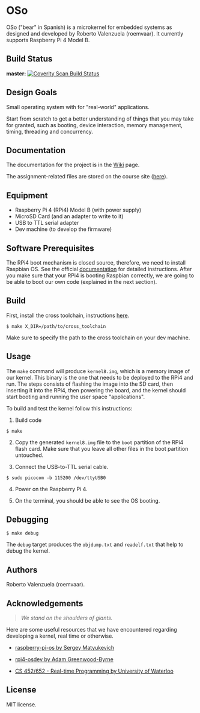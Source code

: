 # OSo

OSo ("bear" in Spanish) is a microkernel for embedded systems as designed and developed
by Roberto Valenzuela (roemvaar). It currently supports Raspberry Pi 4 Model B.

<!--

## Description
Let people know what your project can do specifically. Provide context and add a link to any reference visitors might be unfamiliar with. A list of Features or a Background subsection can also be added here. If there are alternatives to your project, this is a good place to list differentiating factors.

## Visuals
Depending on what you are making, it can be a good idea to include screenshots or even a video (you'll frequently see GIFs rather than actual videos). Tools like ttygif can help, but check out Asciinema for a more sophisticated method.

## Installation
Within a particular ecosystem, there may be a common way of installing things, such as using Yarn, NuGet, or Homebrew. However, consider the possibility that whoever is reading your README is a novice and would like more guidance. Listing specific steps helps remove ambiguity and gets people to using your project as quickly as possible. If it only runs in a specific context like a particular programming language version or operating system or has dependencies that have to be installed manually, also add a Requirements subsection.

-->

## Build Status

**master:**  <a href="https://scan.coverity.com/projects/roemvaar-oso">
  <img alt="Coverity Scan Build Status"
       src="https://scan.coverity.com/projects/30303/badge.svg"/>
</a>

## Design Goals

Small operating system with for "real-world" applications.

Start from scratch to get a better understanding of things that you may
take for granted, such as booting, device interaction, memory management,
timing, threading and concurrency.


## Documentation

The documentation for the project is in the [Wiki](https://github.com/roemvaar/oso/wiki) page. 

The assignment-related files are stored on the course site ([here](https://student.cs.uwaterloo.ca/~cs452/F23/)).


## Equipment

* Raspberry Pi 4 (RPi4) Model B (with power supply)
* MicroSD Card (and an adapter to write to it)
* USB to TTL serial adapter
* Dev machine (to develop the firmware)


## Software Prerequisites

The RPi4 boot mechanism is closed source, therefore, we need to install
Raspbian OS. See the official [documentation](https://www.raspberrypi.com/software/)
for detailed instructions. After you make sure that your RPi4 is booting
Raspbian correctly, we are going to be able to boot our own code (explained
in the next section).


## Build

First, install the cross toolchain, instructions [here](https://github.com/roemvaar/oso/wiki#toolchain).

```
$ make X_DIR=/path/to/cross_toolchain
```

Make sure to specify the path to the cross toolchain on your dev machine.


## Usage

<!-- We follow the [Google style guidelines](https://google.github.io/styleguide/cppguide.html). -->

The `make` command will produce `kernel8.img`, which is a memory image of our kernel. This binary is the
one that needs to be deployed to the RPi4 and run. The steps consists of flashing the image into the SD
card, then inserting it into the RPi4, then powering the board, and the kernel should start booting and
running the user space "applications".

To build and test the kernel follow this instructions:

1. Build code

```
$ make
```

2. Copy the generated `kernel8.img` file to the `boot` partition of the RPi4 flash card.
Make sure that you leave all other files in the boot partition untouched.

3. Connect the USB-to-TTL serial cable.

```
$ sudo picocom -b 115200 /dev/ttyUSB0
```

4. Power on the Raspberry Pi 4.

5. On the terminal, you should be able to see the OS booting.

## Debugging

```
$ make debug
```

The `debug` target produces the `objdump.txt` and `readelf.txt` that help to debug the kernel.

<!-- See the course web page for detailed instructions on how to [build and deploy instructions](https://student.cs.uwaterloo.ca/~cs452/F23/). -->

<!-- ## Usage
Use examples liberally, and show the expected output if you can. It's helpful to have inline the smallest example of usage that you can demonstrate, while providing links to more sophisticated examples if they are too long to reasonably include in the README.


## Support
Tell people where they can go to for help. It can be any combination of an issue tracker, a chat room, an email address, etc. -->


## Authors

Roberto Valenzuela (roemvaar).


## Acknowledgements

> _We stand on the shoulders of giants._

Here are some useful resources that we have encountered regarding developing a kernel, real time or otherwise.

* [raspberry-pi-os by Sergey Matyukevich](https://s-matyukevich.github.io/raspberry-pi-os/docs/lesson01/rpi-os.html)

* [rpi4-osdev by Adam Greenwood-Byrne](https://www.rpi4os.com/)

* [CS 452/652 - Real-time Programming by University of Waterloo](https://student.cs.uwaterloo.ca/~cs452/F23/)

<!-- - FreeRTOS-Kernel on Github: [Link](https://github.com/FreeRTOS/FreeRTOS-Kernel)
- Linux Kernel Development, Robert Love (3rd ed.) (doi:10.5555/1855096)
- Operating Systems: Three Easy Pieces: [Link](https://pages.cs.wisc.edu/~remzi/OSTEP/)
- AArch64 Instruction quickstart: [Link](https://wiki.cdot.senecacollege.ca/wiki/AArch64_Register_and_Instruction_Quick_Start) -->
 

## License

MIT license.
